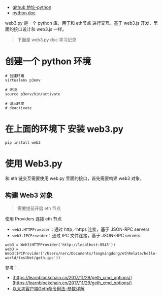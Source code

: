 

- [github 地址-python](https://github.com/ethereum/web3.py)
- [python doc](http://web3py.readthedocs.io/en/stable/)


web3.py 是一个 python 库，用于和 eth节点 进行交互。基于 web3.js 开发，里面的接口设计和 web3.js 一样。

>下面是 web3.py doc 学习记录



# 创建一个 python 环境

```
# 创建环境
virtualenv p3env

# 环境
source p3env/bin/activate

# 退出环境
# deactivate
```

# 在上面的环境下 安装 web3.py

```
pip install web3
```

# 使用 Web3.py

和 eth 链交互需要使用 web.py 里面的接口，首先需要构建 web3 对象。

## 构建 Web3 对象

>需要提前开启 eth 节点

使用 Providers 连接 eth 节点

- `web3.HTTPProvider`：通过 http／https 连接，基于 JSON-RPC servers
- `web3.IPCProvider`：通过 IPC 文件连接，基于 JSON-RPC servers

```
web3 = Web3(HTTPProvider('http://localhost:8545'))
web3 = Web3(IPCProvider('/Users/nerc/Documents/fangmingdong/ethRelate/hello-world/testNet/geth.ipc'))
```






参考：

- [https://learnblockchain.cn/2017/11/29/geth_cmd_options/](https://learnblockchain.cn/2017/11/29/geth_cmd_options/)
- [以太坊客户端Geth命令用法-参数详解](https://learnblockchain.cn/2017/11/29/geth_cmd_options/)


